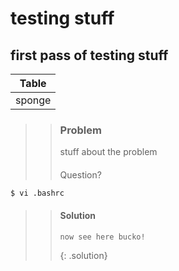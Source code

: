 # testing stuff

## first pass of testing stuff

| Table |
| --- |
| sponge |

> > ### Problem
> > stuff about the problem
> > ####
> > Question?
~~~bash
$ vi .bashrc
~~~
> > #### Solution
> > ```
> > now see here bucko!
> > ```
> > {: .solution}
